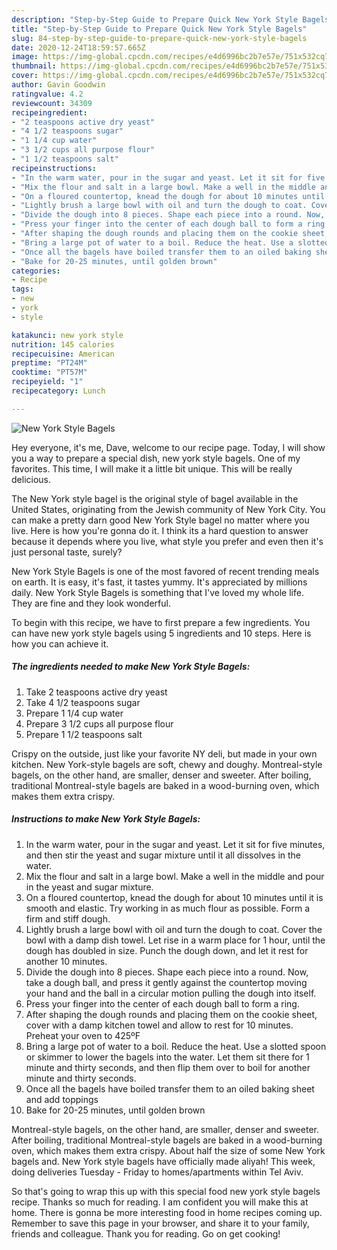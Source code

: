 ```yaml
---
description: "Step-by-Step Guide to Prepare Quick New York Style Bagels"
title: "Step-by-Step Guide to Prepare Quick New York Style Bagels"
slug: 84-step-by-step-guide-to-prepare-quick-new-york-style-bagels
date: 2020-12-24T18:59:57.665Z
image: https://img-global.cpcdn.com/recipes/e4d6996bc2b7e57e/751x532cq70/new-york-style-bagels-recipe-main-photo.jpg
thumbnail: https://img-global.cpcdn.com/recipes/e4d6996bc2b7e57e/751x532cq70/new-york-style-bagels-recipe-main-photo.jpg
cover: https://img-global.cpcdn.com/recipes/e4d6996bc2b7e57e/751x532cq70/new-york-style-bagels-recipe-main-photo.jpg
author: Gavin Goodwin
ratingvalue: 4.2
reviewcount: 34309
recipeingredient:
- "2 teaspoons active dry yeast"
- "4 1/2 teaspoons sugar"
- "1 1/4 cup water"
- "3 1/2 cups all purpose flour"
- "1 1/2 teaspoons salt"
recipeinstructions:
- "In the warm water, pour in the sugar and yeast. Let it sit for five minutes, and then stir the yeast and sugar mixture until it all dissolves in the water."
- "Mix the flour and salt in a large bowl. Make a well in the middle and pour in the yeast and sugar mixture."
- "On a floured countertop, knead the dough for about 10 minutes until it is smooth and elastic. Try working in as much flour as possible. Form a firm and stiff dough."
- "Lightly brush a large bowl with oil and turn the dough to coat. Cover the bowl with a damp dish towel. Let rise in a warm place for 1 hour, until the dough has doubled in size. Punch the dough down, and let it rest for another 10 minutes."
- "Divide the dough into 8 pieces. Shape each piece into a round. Now, take a dough ball, and press it gently against the countertop moving your hand and the ball in a circular motion pulling the dough into itself."
- "Press your finger into the center of each dough ball to form a ring."
- "After shaping the dough rounds and placing them on the cookie sheet, cover with a damp kitchen towel and allow to rest for 10 minutes. Preheat your oven to 425ºF"
- "Bring a large pot of water to a boil. Reduce the heat. Use a slotted spoon or skimmer to lower the bagels into the water. Let them sit there for 1 minute and thirty seconds, and then flip them over to boil for another minute and thirty seconds."
- "Once all the bagels have boiled transfer them to an oiled baking sheet and add toppings"
- "Bake for 20-25 minutes, until golden brown"
categories:
- Recipe
tags:
- new
- york
- style

katakunci: new york style 
nutrition: 145 calories
recipecuisine: American
preptime: "PT24M"
cooktime: "PT57M"
recipeyield: "1"
recipecategory: Lunch

---
```



![New York Style Bagels](https://img-global.cpcdn.com/recipes/e4d6996bc2b7e57e/751x532cq70/new-york-style-bagels-recipe-main-photo.jpg)

Hey everyone, it's me, Dave, welcome to our recipe page. Today, I will show you a way to prepare a special dish, new york style bagels. One of my favorites. This time, I will make it a little bit unique. This will be really delicious.

The New York style bagel is the original style of bagel available in the United States, originating from the Jewish community of New York City. You can make a pretty darn good New York Style bagel no matter where you live. Here is how you&#39;re gonna do it. I think its a hard question to answer because it depends where you live, what style you prefer and even then it&#39;s just personal taste, surely?

New York Style Bagels is one of the most favored of recent trending meals on earth. It is easy, it's fast, it tastes yummy. It's appreciated by millions daily. New York Style Bagels is something that I've loved my whole life. They are fine and they look wonderful.


To begin with this recipe, we have to first prepare a few ingredients. You can have new york style bagels using 5 ingredients and 10 steps. Here is how you can achieve it.

<!--inarticleads1-->

##### The ingredients needed to make New York Style Bagels:

1. Take 2 teaspoons active dry yeast
1. Take 4 1/2 teaspoons sugar
1. Prepare 1 1/4 cup water
1. Prepare 3 1/2 cups all purpose flour
1. Prepare 1 1/2 teaspoons salt


Crispy on the outside, just like your favorite NY deli, but made in your own kitchen. New York-style bagels are soft, chewy and doughy. Montreal-style bagels, on the other hand, are smaller, denser and sweeter. After boiling, traditional Montreal-style bagels are baked in a wood-burning oven, which makes them extra crispy. 

<!--inarticleads2-->

##### Instructions to make New York Style Bagels:

1. In the warm water, pour in the sugar and yeast. Let it sit for five minutes, and then stir the yeast and sugar mixture until it all dissolves in the water.
1. Mix the flour and salt in a large bowl. Make a well in the middle and pour in the yeast and sugar mixture.
1. On a floured countertop, knead the dough for about 10 minutes until it is smooth and elastic. Try working in as much flour as possible. Form a firm and stiff dough.
1. Lightly brush a large bowl with oil and turn the dough to coat. Cover the bowl with a damp dish towel. Let rise in a warm place for 1 hour, until the dough has doubled in size. Punch the dough down, and let it rest for another 10 minutes.
1. Divide the dough into 8 pieces. Shape each piece into a round. Now, take a dough ball, and press it gently against the countertop moving your hand and the ball in a circular motion pulling the dough into itself.
1. Press your finger into the center of each dough ball to form a ring.
1. After shaping the dough rounds and placing them on the cookie sheet, cover with a damp kitchen towel and allow to rest for 10 minutes. Preheat your oven to 425ºF
1. Bring a large pot of water to a boil. Reduce the heat. Use a slotted spoon or skimmer to lower the bagels into the water. Let them sit there for 1 minute and thirty seconds, and then flip them over to boil for another minute and thirty seconds.
1. Once all the bagels have boiled transfer them to an oiled baking sheet and add toppings
1. Bake for 20-25 minutes, until golden brown


Montreal-style bagels, on the other hand, are smaller, denser and sweeter. After boiling, traditional Montreal-style bagels are baked in a wood-burning oven, which makes them extra crispy. About half the size of some New York bagels and. New York style bagels have officially made aliyah! This week, doing deliveries Tuesday - Friday to homes/apartments within Tel Aviv. 

So that's going to wrap this up with this special food new york style bagels recipe. Thanks so much for reading. I am confident you will make this at home. There is gonna be more interesting food in home recipes coming up. Remember to save this page in your browser, and share it to your family, friends and colleague. Thank you for reading. Go on get cooking!
